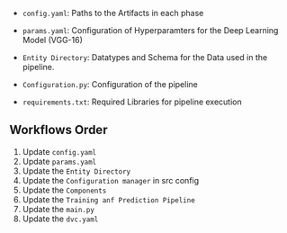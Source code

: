 * ```config.yaml```: Paths to the Artifacts in each phase

* ```params.yaml```: Configuration of Hyperparamters for the Deep Learning Model (VGG-16)

* ```Entity Directory```: Datatypes and Schema for the Data used in the pipeline.

* ```Configuration.py```: Configuration of the pipeline

* ```requirements.txt```: Required Libraries for pipeline execution


## Workflows Order

1. Update ```config.yaml```
2. Update ```params.yaml```
3. Update the ```Entity Directory```
4. Update the ```Configuration manager``` in src config
5. Update the ```Components```
6. Update the ```Training anf Prediction Pipeline```
7. Update the ```main.py```
8. Update the ```dvc.yaml```